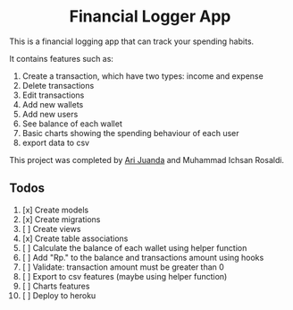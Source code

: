 <h1 align="center">Financial Logger App</h1>

<p>This is a financial logging app that can track your spending habits.

It contains features such as:
1. Create a transaction, which have two types: income and expense
2. Delete transactions
3. Edit transactions
4. Add new wallets
5. Add new users
6. See balance of each wallet
7. Basic charts showing the spending behaviour of each user
8. export data to csv

This project was completed by <a href="https://github.com/juandari">Ari Juanda</a> and Muhammad Ichsan Rosaldi.
</p>

## Todos

1. [x] Create models
2. [x] Create migrations
3. [ ] Create views
4. [x] Create table associations
5. [ ] Calculate the balance of each wallet using helper function
6. [ ] Add "Rp." to the balance and transactions amount using hooks
7. [ ] Validate: transaction amount must be greater than 0
8. [ ] Export to csv features (maybe using helper function)
9. [ ] Charts features
10. [ ] Deploy to heroku